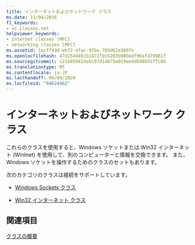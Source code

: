 ```yaml
---
title: インターネットおよびネットワーク クラス
ms.date: 11/04/2016
f1_keywords:
- vc.classes.net
helpviewer_keywords:
- Internet classes [MFC]
- networking classes [MFC]
ms.assetid: 1acf793d-ebf2-4fac-97be-703d62e3897e
ms.openlocfilehash: 47d254d45cb1472f9cb203b90bbdf96afd79981f
ms.sourcegitcommit: c21b05042debc97d14875e019ee9d698691ffc0b
ms.translationtype: MT
ms.contentlocale: ja-JP
ms.lasthandoff: 06/09/2020
ms.locfileid: "84624462"
---
```

# <a name="internet-and-networking-classes"></a>インターネットおよびネットワーク クラス

これらのクラスを使用すると、Windows ソケットまたは Win32 インターネット (WinInet) を使用して、別のコンピューターと情報を交換できます。 また、Windows ソケットを操作するためのクラスのセットもあります。

次のカテゴリのクラスは接続をサポートしています。

- [Windows Sockets クラス](windows-sockets-classes.md)

- [Win32 インターネット クラス](win32-internet-classes.md)

## <a name="see-also"></a>関連項目

[クラスの概要](class-library-overview.md)
